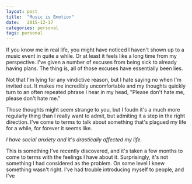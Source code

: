 ```yaml
---
layout: post
title:  "Music is Emotion"
date:   2015-12-17
categories: personal
tags: personal
---
```


If you know me in real life, you might have noticed I haven't shown up to a music event 
in quite a while. Or at least it feels like a long time from my perspective. I've given a 
number of excuses from being sick to already having plans. The thing is, all of those excuses
have essentially been lies.

Not that I'm lying for any vindictive reason, but I hate saying no when I'm invited out. It 
makes me incredibly uncomfortable and my thoughts quickly turn to an often repeated phrase
I hear in my head, "Please don't hate me, please don't hate me."

Those thoughts might seem strange to you, but I foudn it's a much more regularly thing than 
I really want to admit, but admiting it a step in the right direction. I've come to terms to 
talk about something that's plagued my life for a while, for forever it seems like. 

*I have social anxiety and it's drastically affected my life.*

This is something I've recently discovered, and it's taken a few months to come to terms with 
the feelings I have about it. Surprisingly, it's not something I had considered as the problem. 
On some level I knew something wasn't right. I've had trouble introducing myself to people, and
I've 